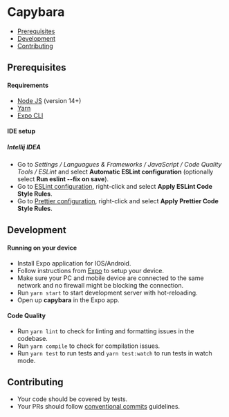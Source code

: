 # Capybara

- [Prerequisites](#prerequisites)
- [Development](#development)
- [Contributing](#contributing)

## Prerequisites

#### Requirements

- [Node JS](https://nodejs.org/en/) (version 14+)
- [Yarn](https://classic.yarnpkg.com/en/docs/install)
- [Expo CLI](https://docs.expo.io/workflow/expo-cli/)

#### IDE setup

##### Intellij IDEA

- Go to *Settings / Languagues & Frameworks / JavaScript / Code Quality Tools / ESLint* 
  and select **Automatic ESLint configuration** (optionally select **Run eslint --fix on save**).
- Go to [ESLint configuration](.eslintrc.js), right-click and select **Apply ESLint Code Style Rules**.
- Go to [Prettier configuration](.prettierrc), right-click and select **Apply Prettier Code Style Rules**.

## Development

#### Running on your device

- Install Expo application for IOS/Android.
- Follow instructions from [Expo](https://docs.expo.io/get-started/installation/) to setup your device.
- Make sure your PC and mobile device are connected to the same network and no firewall might be blocking the connection.
- Run `yarn start` to start development server with hot-reloading.
- Open up **capybara** in the Expo app.

#### Code Quality

- Run `yarn lint` to check for linting and formatting issues in the codebase.
- Run `yarn compile` to check for compilation issues.
- Run `yarn test` to run tests and `yarn test:watch` to run tests in watch mode.

## Contributing

- Your code should be covered by tests.
- Your PRs should follow [conventional commits](https://www.conventionalcommits.org) guidelines.
